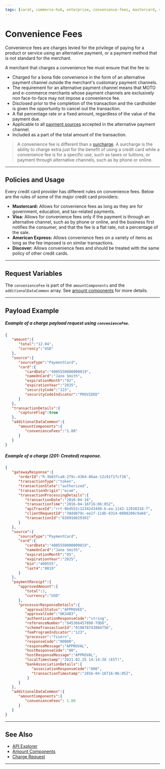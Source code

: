 ```yaml
---
tags: [carat, commerce-hub, enterprise, convenience-fees, mastercard, visa, american-express, discover, vault]
---
```



# Convenience Fees

Convenience fees are charges levied for the privilege of paying for a product or service using an alternative payment, or a payment method that is not standard for the merchant.

A merchant that charges a convenience fee must ensure that the fee is:

- Charged for a bona fide convenience in the form of an alternative payment channel outside the merchant's customary payment channels.
- The requirement for an alternative payment channel means that MOTO and e-commerce merchants whose payment channels are exclusively non face-to-face may not impose a convenience fee.
- Disclosed prior to the completion of the transaction and the cardholder is given the opportunity to cancel out the transaction.
- A flat percentage rate or a fixed amount, regardless of the value of the payment due.
- Applicable to all [payment sources](?path=docs/Resources/Guides/Payment-Sources/Source-Type.md) accepted in the alternative payment channel.
- Included as a part of the total amount of the transaction.

<!-- theme : warning -->
> A convenience fee is different than a [surcharge](?path=docs/Resources/FAQs-Glossary/Glossary.md#surcharge). A surcharge is the ability to charge extra just for the benefit of using a credit card while a convenience fee is for a specific use, such as taxes or tuitions, or payment through alternative channels, such as by phone or online.

---

## Policies and Usage

Every credit card provider has different rules on convenience fees. Below are the rules of some of the major credit card providers:

- **Mastercard:** Allows for convenience fees as long as they are for government, education, and tax-related payments.
- **Visa:** Allows for convenience fees only if the payment is through an alternative channel, such as by phone or online, and the business first notifies the consumer, and that the fee is a flat rate, not a percentage of the sale.
- **American Express:** Allows convenience fees on a variety of items as long as the fee imposed is on similar transactions.
- **Discover:** Allows convenience fees and should be treated with the same policy of other credit cards.

---

## Request Variables

The `convenienceFee` is part of the `amountComponents` and the `additionalDataCommon` array. See [amount components](?path=docs/Resources/Master-Data/Amount-Components.md) for more details.

---

## Payload Example

<!--
type: tab
title: Request
-->

##### Example of a charge payload request using `convenienceFee`.

```json
{
   "amount":{
      "total":"12.04",
      "currency":"USD"
   },
   "source":{
      "sourceType":"PaymentCard",
      "card":{
         "cardData":"4005550000000019",
         "nameOnCard":"Jane Smith",
         "expirationMonth":"02",
         "expirationYear":"2035",
         "securityCode":"123",
         "securityCodeIndicator":"PROVIDED"
      }
   },
   "transactionDetails":{
      "captureFlag":true
   },
   "additionalDataCommon":{
      "amountComponents":{
         "convenienceFees":"1.00"
      }
   }
}
```
<!--
type: tab
title: Response
-->

##### Example of a charge (201: Created) response.

```json
{
   "gatewayResponse":{
      "orderId":"R-3b83fca8-2f9c-4364-86ae-12c91f1fcf16",
      "transactionType":"token",
      "transactionState":"authorized",
      "transactionOrigin":"ecom",
      "transactionProcessingDetails":{
         "transactionDate":"2016-04-16",
         "transactionTime":"2016-04-16T16:06:05Z",
         "apiTraceId":"rrt-0bd552c12342d3448-b-ea-1142-12938318-7",
         "clientRequestId":"30dd879c-ee2f-11db-8314-0800200c9a66",
         "transactionId":"838916029301"
      }
   },
   "source":{
      "sourceType":"PaymentCard",
      "card":{
         "cardData":"4005550000000019",
         "nameOnCard":"Jane Smith",
         "expirationMonth":"05",
         "expirationYear":"2025",
         "bin":"400555",
         "last4":"0019"
      }
   },
   "paymentReceipt":{
      "approvedAmount":{
         "total":1,
         "currency":"USD"
      },
      "processorResponseDetails":{
         "approvalStatus":"APPROVED",
         "approvalCode":"OK3483",
         "authenticationResponseCode":"string",
         "referenceNumber":"845366457890-TODO",
         "schemeTransactionId":"019078743804756",
         "feeProgramIndicator":"123",
         "processor":"fiserv",
         "responseCode":"00000",
         "responseMessage":"APPROVAL",
         "hostResponseCode":"00",
         "hostResponseMessage":"APPROVAL",
         "localTimestamp":"2021.02.25 14:14:38 (EST)",
         "bankAssociationDetails":{
            "associationResponseCode":"000",
            "transactionTimestamp":"2016-04-16T16:06:05Z",
          }
      }
   },
   "additionalDataCommon":{
      "amountComponents":{
         "convenienceFees": 1.00
      }
   }
}
```

<!-- type: tab-end -->

---

## See Also

- [API Explorer](../api/?type=post&path=/payments/v1/charges)
- [Amount Components](?path=docs/Resources/Master-Data/Amount-Components.md)
- [Charge Request](?path=docs/Resources/API-Documents/Payments/Charges.md)

---
